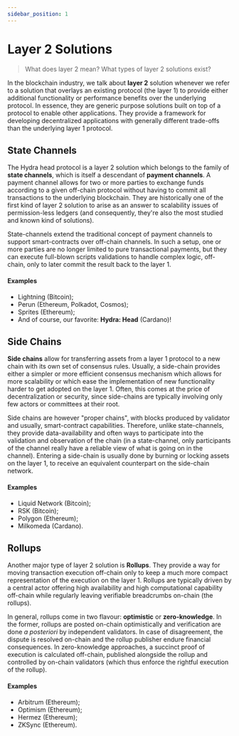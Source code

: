 ```yaml
---
sidebar_position: 1
---
```


# Layer 2 Solutions

> What does layer 2 mean? What types of layer 2 solutions exist? 

In the blockchain industry, we talk about **layer 2** solution whenever we refer to a solution that overlays an existing protocol (the layer 1) to provide either additional functionality or performance benefits over the underlying protocol. In essence, they are generic purpose solutions built on top of a protocol to enable other applications. They provide a framework for developing decentralized applications with generally different trade-offs than the underlying layer 1 protocol.

## State Channels

The Hydra head protocol is a layer 2 solution which belongs to the family of **state channels**, which is itself a descendant of **payment channels**. A payment channel allows for two or more parties to exchange funds according to a given off-chain protocol without having to commit all transactions to the underlying blockchain. They are historically one of the first kind of layer 2 solution to arise as an answer to scalability issues of permission-less ledgers (and consequently, they're also the most studied and known kind of solutions).

State-channels extend the traditional concept of payment channels to support smart-contracts over off-chain channels. In such a setup, one or more parties are no longer limited to pure transactional payments, but they can execute full-blown scripts validations to handle complex logic, off-chain, only to later commit the result back to the layer 1. 

#### Examples

- Lightning (Bitcoin);
- Perun (Ethereum, Polkadot, Cosmos);
- Sprites (Ethereum);
- And of course, our favorite: **Hydra: Head** (Cardano)!

## Side Chains

**Side chains** allow for transferring assets from a layer 1 protocol to a new chain with its own set of consensus rules. Usually, a side-chain provides either a simpler or more efficient consensus mechanism which allows for more scalability or which ease the implementation of new functionality harder to get adopted on the layer 1. Often, this comes at the price of decentralization or security, since side-chains are typically involving only few actors or committees at their root. 

Side chains are however "proper chains", with blocks produced by validator and usually, smart-contract capabilities. Therefore, unlike state-channels, they provide data-availability and often ways to participate into the validation and observation of the chain (in a state-channel, only participants of the channel really have a reliable view of what is going on in the channel). Entering a side-chain is usually done by burning or locking assets on the layer 1, to receive an equivalent counterpart on the side-chain network. 

#### Examples

- Liquid Network (Bitcoin);
- RSK (Bitcoin);
- Polygon (Ethereum);
- Milkomeda (Cardano).

## Rollups

Another major type of layer 2 solution is **Rollups**. They provide a way for moving transaction execution off-chain only to keep a much more compact representation of the execution on the layer 1. Rollups are typically driven by a central actor offering high availability and high computational capability off-chain while regularly leaving verifiable breadcrumbs on-chain (the rollups).

In general, rollups come in two flavour: **optimistic** or **zero-knowledge**. In the former, rollups are posted on-chain optimistically and verification are done _a posteriori_ by independent validators. In case of disagreement, the dispute is resolved on-chain and the rollup publisher endure financial consequences. In zero-knowledge approaches, a succinct proof of execution is calculated off-chain, published alongside the rollup and controlled by on-chain validators (which thus enforce the rightful execution of the rollup). 

#### Examples

- Arbitrum (Ethereum);
- Optimism (Ethereum);
- Hermez (Ethereum);
- ZKSync (Ethereum).
